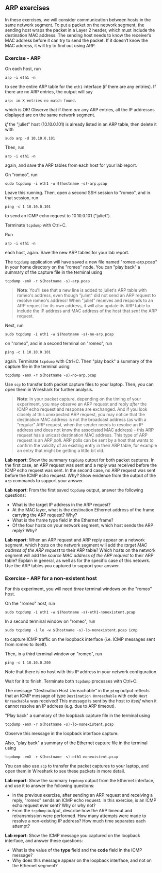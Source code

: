 ## ARP exercises

In these exercises, we will consider communication between hosts in the same network segment. To put a packet on the network segment, the sending host wraps the packet in a Layer 2 header, which must include the destination MAC address. The sending host needs to know the receiver’s MAC address before it can try to send the packet. If it doesn’t know the MAC address, it will try to find out using ARP. 


### Exercise - ARP

On each host, run

```
arp -i eth1 -n
```

to see the entire ARP table for the `eth1` interface (if there are any entries).  If there are no ARP entries, the output will say

```
arp: in X entries no match found.
```

which is OK! Observe that if there *are* any ARP entries, all the IP addresses displayed are on the same network segment. 

*If* the "juliet" host (10.10.0.101) is already listed in an ARP table, then delete it with

```
sudo arp -d 10.10.0.101
```

Then, run 


```
arp -i eth1 -n
```

again, and save the ARP tables from each host for your lab report.


On "romeo", run

```
sudo tcpdump -i eth1 -w $(hostname -s)-arp.pcap
```

Leave this running. Then, open a second SSH session to "romeo", and in that session, run

```
ping -c 1 10.10.0.101
```

to send an ICMP echo request to 10.10.0.101 ("juliet").

Terminate `tcpdump` with Ctrl+C. 

Run 

```
arp -i eth1 -n
```

each host, again. Save the new ARP tables for your lab report.


The `tcpdump` application will have saved a new file named "romeo-arp.pcap" in your home directory on the "romeo" node. You can "play back" a summary of the capture file in the terminal using


```
tcpdump -enX -r $(hostname -s)-arp.pcap
```


> **Note**: You'll see that a new line is added to juliet's ARP table with romeo's address, even though "juliet" did not send an ARP request to resolve romeo's address! When "juliet" receives and responds to an ARP request for its own address, it will also update its ARP table to include the IP address and MAC address of the host that _sent_ the ARP request. 

Next, run

```
sudo tcpdump -i eth1 -w $(hostname -s)-no-arp.pcap
```

on "romeo", and in a second terminal on "romeo", run

```
ping -c 1 10.10.0.101
```

again. Terminate `tcpdump` with Ctrl+C. Then "play back" a summary of the capture file in the terminal using

```
tcpdump -enX -r $(hostname -s)-no-arp.pcap
```


Use `scp` to transfer both packet capture files to your laptop. Then, you can open them in Wireshark for further analysis.

> **Note**: In your packet capture, depending on the timing of your experiment, you may observe an ARP request and reply *after* the ICMP echo request and response are exchanged. And if you look closely at this unexpected ARP request, you may notice that the destination MAC address is not the broadcast address (as with a "regular" ARP request, when the sender needs to resolve an IP address and does not know the associated MAC address) - this ARP request has a unicast destination MAC address. This type of ARP request is an ARP *poll*. ARP polls can be sent by a host that wants to confirm the validity of an existing entry in their ARP table, for example an entry that might be getting a little bit old.



**Lab report**: Show the summary `tcpdump` output for both packet captures. In the first case, an ARP request was sent and a reply was received before the ICMP echo request was sent. In the second case, no ARP request was sent before the ICMP echo request. Why? Show evidence from the output of the `arp` commands to support your answer.

**Lab report**: From the first saved `tcpdump` output, answer the following questions:

* What is the target IP address in the ARP request?
* At the MAC layer, what is the destination Ethernet address of the frame carrying the ARP request? Why?
* What is the frame type field in the Ethernet frame?
* Of the four hosts on your network segment, which host sends the ARP reply? Why?


**Lab report**: When an ARP request and ARP reply appear on a network segment, which hosts on the network segment will add the *target MAC address of the ARP request* to their ARP table? Which hosts on the network segment will add the *source MAC address of the ARP request* to their ARP table? Explain in general, as well as for the specific case of this netowrk. Use the ARP tables you captured to support your answer.

### Exercise - ARP for a non-existent host

For this experiment, you will need *three* terminal windows on the "romeo" host.

On the "romeo" host, run

```
sudo tcpdump -i eth1 -w $(hostname -s)-eth1-nonexistent.pcap
```

In a second terminal window on "romeo", run

```
sudo tcpdump -i lo -w $(hostname -s)-lo-nonexistent.pcap icmp
```

to capture ICMP traffic on the loopback interface (i.e. ICMP messages sent from romeo to itself).

Then, in a third terminal window on "romeo", run

```
ping -c 1 10.10.0.200
```

Note that there is no host with this IP address in your network configuration.


Wait for it to finish. Terminate both `tcpdump` processes with Ctrl+C. 


The message "Destination Host Unreachable" in the `ping` output reflects that an ICMP message of type `Destination Unreachable` with code `Host Unreachable` was received! This message is sent by the host *to itself* when it cannot resolve an IP address (e.g. due to ARP timeout). 

"Play back" a summary of the loopback capture file in the terminal using

```
tcpdump -enX -r $(hostname -s)-lo-nonexistent.pcap
```

Observe this message in the loopback interface capture.

Also, "play back" a summary of the Ethernet capture file in the terminal using

```
tcpdump -enX -r $(hostname -s)-eth1-nonexistent.pcap
```

You can also use `scp` to transfer the packet captures to your laptop, and open them in Wireshark to see these packets in more detail.


**Lab report**: Show the summary `tcpdump` output from the Ethernet interface, and use it to answer the following questions: 

* In the previous exercise, after sending an ARP request and receiving a reply, "romeo" sends an ICMP echo request. In this exercise, is an ICMP echo request ever sent? Why or why not?
* From the `tcpdump` output, describe how the ARP timeout and retransmission were performed. How many attempts were made to resolve a non-existing IP address? How much time separates each attempt?

**Lab report**: Show the ICMP message you captured on the loopback interface, and answer these questions:

* What is the value of the **type** field and the **code** field in the ICMP message?
* Why does this message appear on the loopback interface, and not on the Ethernet segment?